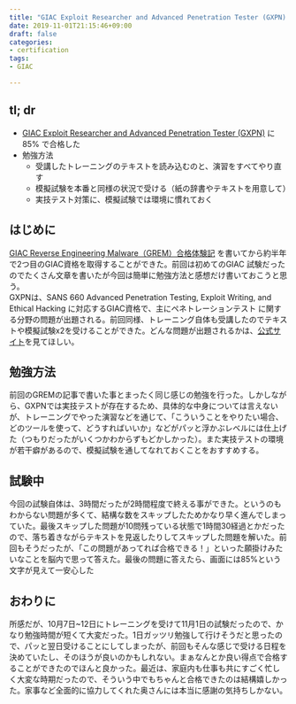```yaml
---
title: "GIAC Exploit Researcher and Advanced Penetration Tester (GXPN) 合格体験記"
date: 2019-11-01T21:15:46+09:00
draft: false
categories:
- certification
tags:
- GIAC

---
```


## tl; dr

- [GIAC Exploit Researcher and Advanced Penetration Tester (GXPN)](https://www.giac.org/certification/exploit-researcher-advanced-penetration-tester-gxpn) に85% で合格した
- 勉強方法
  - 受講したトレーニングのテキストを読み込むのと、演習をすべてやり直す
  - 模擬試験を本番と同様の状況で受ける（紙の辞書やテキストを用意して）
  - 実技テスト対策に、模擬試験では環境に慣れておく

## はじめに

[GIAC Reverse Engineering Malware（GREM）合格体験記](https://owlinux1000.github.io/blog/post/passed_grem/) を書いてから約半年で2つ目のGIAC資格を取得することができた。前回は初めてのGIAC 試験だったのでたくさん文章を書いたが今回は簡単に勉強方法と感想だけ書いておこうと思う。  
GXPNは、SANS 660 Advanced Penetration Testing, Exploit Writing, and Ethical Hacking に対応するGIAC資格で、主にペネトレーションテスト
に関する分野の問題が出題される。前回同様、トレーニング自体も受講したのでテキストや模擬試験x2を受けることができた。どんな問題が出題されるかは、[公式サイト](https://www.giac.org/certification/exploit-researcher-advanced-penetration-tester-gxpn)を見てほしい。

## 勉強方法

前回のGREMの記事で書いた事とまったく同じ感じの勉強を行った。しかしながら、GXPNでは実技テストが存在するため、具体的な中身については言えないが、トレーニングでやった演習などを通じて、「こういうことをやりたい場合、どのツールを使って、どうすればいいか」などがパッと浮かぶレベルには仕上げた（つもりだったがいくつかわからずもどかしかった）。また実技テストの環境が若干癖があるので、模擬試験を通してなれておくことをおすすめする。

## 試験中

今回の試験自体は、3時間だったが2時間程度で終える事ができた。というのもわからない問題が多くて、結構な数をスキップしたためかなり早く進んでしまっていた。最後スキップした問題が10問残っている状態で1時間30経過とかだったので、落ち着きながらテキストを見返したりしてスキップした問題を解いた。前回もそうだったが、「この問題があってれば合格できる！」といった願掛けみたいなことを脳内で思って答えた。最後の問題に答えたら、画面には85%という文字が見えて一安心した

## おわりに

所感だが、10月7日~12日にトレーニングを受けて11月1日の試験だったので、かなり勉強時間が短くて大変だった。1日ガッツリ勉強して行けそうだと思ったので、パッと翌日受けることにしてしまったが、前回もそんな感じで受ける日程を決めていたし、そのほうが良いのかもしれない。まぁなんとか良い得点で合格することができたのでほんと良かった。最近は、家庭内も仕事も共にすごく忙しく大変な時期だったので、そういう中でもちゃんと合格できたのは結構嬉しかった。家事など全面的に協力してくれた奥さんには本当に感謝の気持ちしかない。
